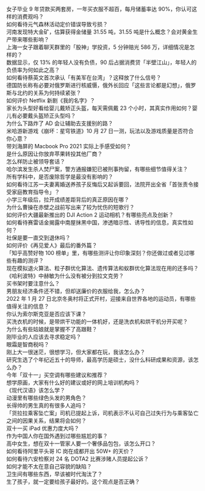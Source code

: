 女子毕业 9 年贷款买两套房，一年买衣服不超百，每月储蓄率达 90%，你认可这样的消费观吗？  
如何看待元气森林活动定价错误导致亏损？  
河南发现特大金矿，估算获得金储量 31.55 吨，31.55 吨是什么概念？会对黄金生产带来哪些影响？  
上海一女子跟着聊天群里的「股神」学投资，5 分钟赔光 586 万，详细情况是怎样的？  
数据显示，仅 13% 的年轻人没有负债，90 后占据消费贷「半壁江山」，年轻人的负债率为何如此之高？  
如何看待蔡英文首次承认「有美军在台湾」？这释放了什么信号？  
德国防长称有必要对俄罗斯进行核威慑，俄外长回应「这些言论都是幻想」，俄罗斯与北约的关系为何持续紧张？  
如何评价 Netflix 新剧《我的名字》？  
家长为头型好看给婴儿戴矫正头盔，每天需佩戴 23 个小时，其真实作用如何？婴儿有必要戴头盔矫正头型吗？  
为什么下路炸了 AD 会让辅助去支援别的路？  
米哈游新游戏《崩坏：星穹铁道》10 月 27 日一测，玩法以及游戏质量是否符合你心意？  
带刘海屏的 Macbook Pro 2021 实际上手感受如何？  
是什么原因让你放弃苹果转投其他厂商？  
怎么样防止被领导套话？  
哈尔滨发生杀人焚尸案，警方通报嫌犯已被刑事拘留，有哪些细节值得关注？  
所有学科中，是否废除哲学是最没有影响的？  
如何看待江苏一夫妻离婚送养孩子反悔后又起诉要回，法院开出全省「首张责令接受家庭教育指导令」？  
小学三年级后，拉开成绩差距背后的真正原因在哪？  
为什么曹操在赤壁之战前写出来了较为忧伤的短歌行？  
如何评价大疆最新推出的 DJI Action 2 运动相机？有哪些亮点及创新？  
如何看待赛雷话金揭露中南屋抹黑中国，渗透暗示性、诱导性的信息，真实性如何？  
社保是要一直交到退休吗？  
如何评价《再见爱人》最后的番外篇？  
「知乎高赞好物 100 榜单」里，有哪些测评让你印象深刻？你还做过或者见过哪些有趣的测评？  
现在模拟退火算法、粒子群优化算法、遗传算法和蚁群优化算法现在用的还多吗？  
《哈利波特》中赫敏为什么没有被分到拉文克劳？  
买书架时要注意什么？  
男朋友经济条件还不错，但却送廉价的衣服给我，怎么办？  
2022 年 1 月 27 日北京冬奥村将正式开村，迎接来自世界各地的运动员，有哪些值得关注的信息？  
你认为索尔斯克亚是否应该下课？  
买洗衣机的时候，是带烘干功能的一体机好，还是洗衣机和烘干机分开买呢？  
为什么有些姑娘就是掌握不了高跟鞋？  
刚毕业的人应该去寻求稳定吗？  
眼霜是智商税吗？  
刚上大一很迷茫，很想学习，但大家都在玩，我该怎么办？  
研究生选了个年纪近五十的导师，最高学历是硕士，没什么科研成果和资源，该怎么办？  
今年「双十一」买空调有哪些建议和推荐？  
想学原画，大家有什么好的建议或好的网上培训机构吗？  
《现代汉语》该怎么学？  
动漫里有哪些绿色头发的男角色？  
长得帅的男生真的有很多人追吗？  
「货拉拉乘客坠亡案」司机已提起上诉，司机表示不认可自己过失行为与乘客坠亡之间的因果关系，结果将会如何？  
双十一买 iPad 优惠力度大吗？  
作为中国人你在国外遇到过哪些尴尬的事？  
高中女生，想在双十一管家人要一个奢侈品包包，该怎么开口？  
如何看待阿里平头哥 IC 岗在成都开出 50W+ 的天价？  
如何看待六安检察对 24 名 DOTA2 比赛涉赌人员提起公诉？  
如何才能不太在意自己容貌的缺陷？  
卫生间有哪些东西，早该被时代淘汰了？  
生了孩子，就一定要给孩子最好的。这个观点是否正确？  
